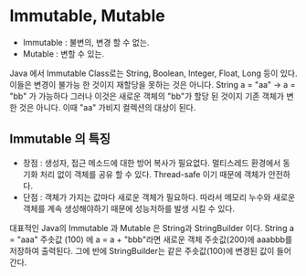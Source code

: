 # Immutable, Mutable
- Immutable : 불변의, 변경 할 수 없는.
- Mutable : 변할 수 있는.

Java 에서 Immutable Class로는 String, Boolean, Integer, Float, Long 등이 있다. 이들은 변경이 불가능 한 것이지 재할당을 못하는 것은 아니다.
String a = "aa" -> a = "bb" 가 가능하다 그러나 이것은 새로운 객체의 "bb"가 할당 된 것이지 기존 객체가 변한 것은 아니다. 이때 "aa" 가비지 컬렉션의 대상이 된다.

## Immutable 의 특징
- 장점 : 생성자, 접근 메소드에 대한 방어 복사가 필요없다. 멀티스레드 환경에서 동기화 처리 없이 객체를 공유 할 수 있다. Thread-safe 이기 때문에 객체가 안전하다.
- 단점 : 객체가 가지는 값마다 새로운 객체가 필요하다. 따라서 메모리 누수와 새로운 객체를 계속 생성해야하기 때문에 성능저하를 발생 시킬 수 있다.

대표적인 Java의 Immutable 과 Mutable 은 String과 StringBuilder 이다.
String a = "aaa" 주솟값 (100) 에 a = a + "bbb"라면 새로운 객체 주솟값(200)에 aaabbb를 저장하여 출력된다.
그에 반에 StringBuilder는 같은 주솟값(100)에 변경된 값이 들어간다.